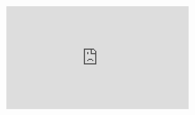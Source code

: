 <iframe src="https://giphy.com/embed/15BuyagtKucHm" width="480" height="272" frameBorder="0" class="giphy-embed" allowFullScreen></iframe>